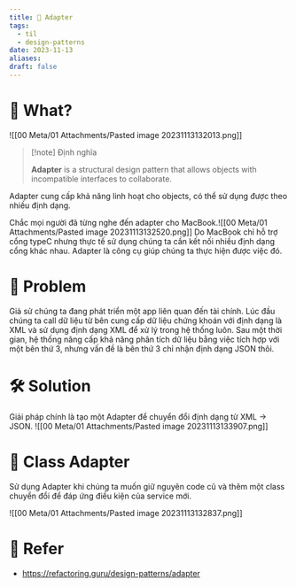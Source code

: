 ```yaml
---
title: 🌱 Adapter
tags:
  - til
  - design-patterns
date: 2023-11-13
aliases: 
draft: false
---
```

# 🌿 What?
![[00 Meta/01 Attachments/Pasted image 20231113132013.png]]

> [!note] Định nghĩa
> 
> **Adapter** is a structural design pattern that allows objects with incompatible interfaces to collaborate.

Adapter cung cấp khả năng linh hoạt cho objects, có thể sử dụng được theo nhiều định dạng.

Chắc mọi người đã từng nghe đến adapter cho MacBook.![[00 Meta/01 Attachments/Pasted image 20231113132520.png]]
Do MacBook chỉ hỗ trợ cổng typeC nhưng thực tế sử dụng chúng ta cần kết nối nhiều định dạng cổng khác nhau. Adapter là công cụ giúp chúng ta thực hiện được việc đó.

# 🚧 Problem

Giả sử chúng ta đang phát triển một app liên quan đến tài chính. Lúc đầu chúng ta call dữ liệu từ bên cung cấp dữ liệu chứng khoán với định dạng là XML và sử dụng định dạng XML để xử lý trong hệ thống luôn. Sau một thời gian, hệ thống nâng cấp khả năng phân tích dữ liệu bằng việc tích hợp với một bên thứ 3, nhưng vấn đề là bên thứ 3 chỉ nhận định dạng JSON thôi.

# 🛠️ Solution

Giải pháp chính là tạo một Adapter để chuyển đổi định dạng từ XML -> JSON.
![[00 Meta/01 Attachments/Pasted image 20231113133907.png]]

# 🌿 Class Adapter

Sử dụng Adapter khi chúng ta muốn giữ nguyên code cũ và thêm một class chuyển đổi để đáp ứng điều kiện của service mới.

![[00 Meta/01 Attachments/Pasted image 20231113132837.png]]


# 🌿 Refer 
- https://refactoring.guru/design-patterns/adapter